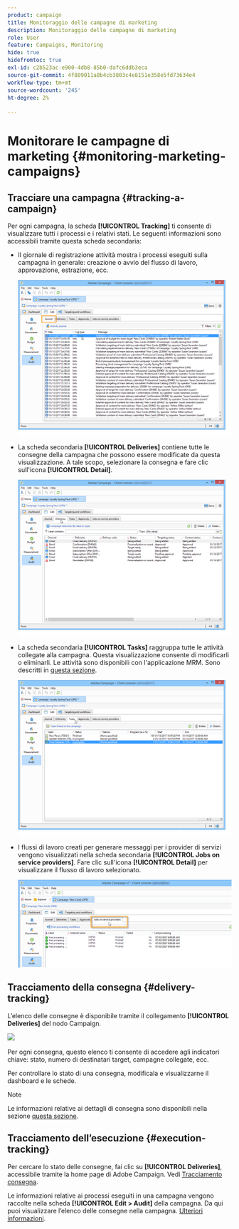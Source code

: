 ```yaml
---
product: campaign
title: Monitoraggio delle campagne di marketing
description: Monitoraggio delle campagne di marketing
role: User
feature: Campaigns, Monitoring
hide: true
hidefromtoc: true
exl-id: c2b523ac-e900-4db8-85b0-dafc6ddb3eca
source-git-commit: 4f809011a8b4cb3803c4e8151e358e5fd73634e4
workflow-type: tm+mt
source-wordcount: '245'
ht-degree: 2%

---
```


# Monitorare le campagne di marketing {#monitoring-marketing-campaigns}

## Tracciare una campagna {#tracking-a-campaign}

Per ogni campagna, la scheda **[!UICONTROL Tracking]** ti consente di visualizzare tutti i processi e i relativi stati. Le seguenti informazioni sono accessibili tramite questa scheda secondaria:

* Il giornale di registrazione attività mostra i processi eseguiti sulla campagna in generale: creazione o avvio del flusso di lavoro, approvazione, estrazione, ecc.

  ![](assets/s_ncs_user_op_edit_exe_tab_a.png)

* La scheda secondaria **[!UICONTROL Deliveries]** contiene tutte le consegne della campagna che possono essere modificate da questa visualizzazione. A tale scopo, selezionare la consegna e fare clic sull&#39;icona **[!UICONTROL Detail]**.

  ![](assets/s_ncs_user_op_edit_exe_tab_b.png)

* La scheda secondaria **[!UICONTROL Tasks]** raggruppa tutte le attività collegate alla campagna. Questa visualizzazione consente di modificarli o eliminarli. Le attività sono disponibili con l&#39;applicazione MRM. Sono descritti in [questa sezione](../../mrm/using/creating-and-managing-tasks.md).

  ![](assets/s_ncs_user_op_edit_exe_tab_e.png)

* I flussi di lavoro creati per generare messaggi per i provider di servizi vengono visualizzati nella scheda secondaria **[!UICONTROL Jobs on service providers]**. Fare clic sull&#39;icona **[!UICONTROL Detail]** per visualizzare il flusso di lavoro selezionato.

  ![](assets/s_ncs_user_op_edit_exe_tab_d.png)

## Tracciamento della consegna {#delivery-tracking}

L’elenco delle consegne è disponibile tramite il collegamento **[!UICONTROL Deliveries]** del nodo Campaign.

![](assets/s_ncs_user_op_del_state_from_homepage.png)

Per ogni consegna, questo elenco ti consente di accedere agli indicatori chiave: stato, numero di destinatari target, campagne collegate, ecc.

Per controllare lo stato di una consegna, modificala e visualizzarne il dashboard e le schede.

>[!NOTE]
>
>Le informazioni relative ai dettagli di consegna sono disponibili nella sezione [questa sezione](../../delivery/using/about-message-tracking.md).

## Tracciamento dell’esecuzione {#execution-tracking}

Per cercare lo stato delle consegne, fai clic su **[!UICONTROL Deliveries]**, accessibile tramite la home page di Adobe Campaign. Vedi [Tracciamento consegna](#delivery-tracking).

Le informazioni relative ai processi eseguiti in una campagna vengono raccolte nella scheda **[!UICONTROL Edit > Audit]** della campagna. Da qui puoi visualizzare l’elenco delle consegne nella campagna. [Ulteriori informazioni](#tracking-a-campaign).
